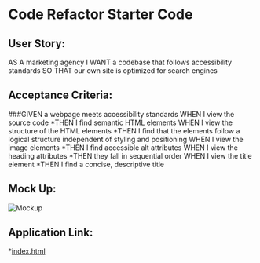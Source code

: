 # Code Refactor Starter Code

## User Story:

AS A marketing agency
I WANT a codebase that follows accessibility standards
SO THAT our own site is optimized for search engines

## Acceptance Criteria:

###GIVEN a webpage meets accessibility standards
WHEN I view the source code
*THEN I find semantic HTML elements
WHEN I view the structure of the HTML elements
*THEN I find that the elements follow a logical structure independent of styling and positioning
WHEN I view the image elements
*THEN I find accessible alt attributes
WHEN I view the heading attributes
*THEN they fall in sequential order
WHEN I view the title element
*THEN I find a concise, descriptive title

## Mock Up:

![Mockup](./Images/Mockup.png)

## Application Link:

*[index.html](http://htmlpreview.github.io/?https://github.com/Grandpapo/Module-1-Challenge-Marcos-Wang/blob/main/Develop/index.html)

